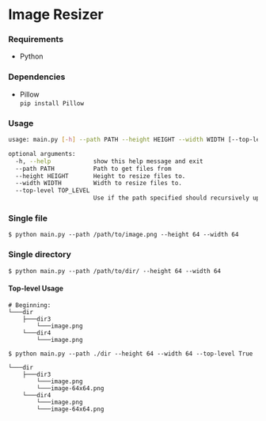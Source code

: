 # Image Resizer

### Requirements
* Python

### Dependencies
* Pillow \
`pip install Pillow`
  
### Usage
``` bash
usage: main.py [-h] --path PATH --height HEIGHT --width WIDTH [--top-level TOP_LEVEL]

optional arguments:
  -h, --help            show this help message and exit
  --path PATH           Path to get files from
  --height HEIGHT       Height to resize files to.
  --width WIDTH         Width to resize files to.
  --top-level TOP_LEVEL
                        Use if the path specified should recursively update all nested directories.
```

### Single file

```angular2html
$ python main.py --path /path/to/image.png --height 64 --width 64
```

### Single directory
```angular2html
$ python main.py --path /path/to/dir/ --height 64 --width 64
```

#### Top-level Usage
```angular2html
# Beginning:
└───dir
    ├───dir3
        └───image.png
    └───dir4
        └───image.png
```
```
$ python main.py --path ./dir --height 64 --width 64 --top-level True

└───dir
    ├───dir3
        └───image.png
        └───image-64x64.png
    └───dir4
        └───image.png
        └───image-64x64.png
```
